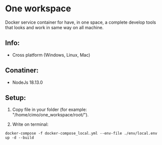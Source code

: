 # One workspace

Docker service container for have, in one space, a complete develop tools that looks and work in same way on all machine.

## Info:

-   Cross platform (Windows, Linux, Mac)

## Conatiner:

-   NodeJs 18.13.0

## Setup:

1. Copy file in your folder (for example: "/home/cimo/one_workspace/root/").

2. Write on terminal:

```
docker-compose -f docker-compose_local.yml --env-file ./env/local.env up -d --build
```
